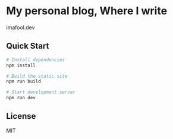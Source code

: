 # My personal blog, Where I write

imafool.dev

## Quick Start

```bash
# Install dependencies
npm install

# Build the static site
npm run build

# Start development server
npm run dev
```


## License

MIT
